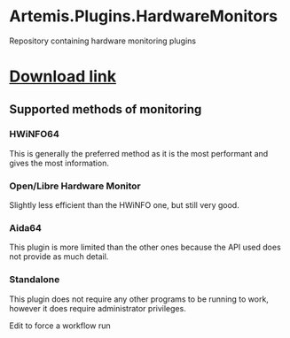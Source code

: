 # Artemis.Plugins.HardwareMonitors
Repository containing hardware monitoring plugins

# [Download link](https://nightly.link/Artemis-RGB/Artemis.Plugins.HardwareMonitors/workflows/build/master)

## Supported methods of monitoring

### HWiNFO64
This is generally the preferred method as it is the most performant and gives the most information.

### Open/Libre Hardware Monitor 
Slightly less efficient than the HWiNFO one, but still very good.

### Aida64 
This plugin is more limited than the other ones because the API used does not provide as much detail. 

### Standalone 
This plugin does not require any other programs to be running to work, however it does require administrator privileges.


Edit to force a workflow run
